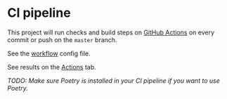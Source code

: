 # CI pipeline

This project will run checks and build steps on [GitHub Actions](https://github.com/features/actions) on every commit or push on the `master` branch.

See the [workflow](/.github/workflows/main.yml) config file.

See results on the [Actions](https://github.com/MichaelCurrin/py-project-template/actions/) tab.

_TODO: Make sure Poetry is installed in your CI pipeline if you want to use Poetry._
